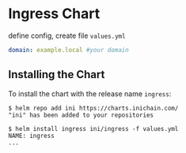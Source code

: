 # Ingress Chart

define config, create file `values.yml`
```yaml
domain: example.local #your domain
```

## Installing the Chart

To install the chart with the release name `ingress`:

```console
$ helm repo add ini https://charts.inichain.com/
"ini" has been added to your repositories

$ helm install ingress ini/ingress -f values.yml
NAME: ingress
...
```